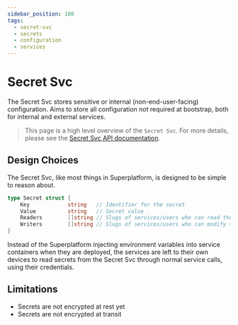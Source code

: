 ```yaml
---
sidebar_position: 100
tags:
  - secret-svc
  - secrets
  - configuration
  - services
---
```


# Secret Svc

The Secret Svc stores sensitive or internal (non-end-user-facing) configuration. Aims to store all configuration not required at bootstrap, both for internal and external services.

> This page is a high level overview of the `Secret Svc`. For more details, please see the [Secret Svc API documentation](/docs/superplatform/read-secret).

## Design Choices

The Secret Svc, like most things in Superplatform, is designed to be simple to reason about.

```go
type Secret struct {
	Key            string   // Identifier for the secret
	Value          string   // Secret value
	Readers        []string // Slugs of services/users who can read the secret
	Writers        []string // Slugs of services/users who can modify the secret
}
```

Instead of the Superplatform injecting environment variables into service containers when they are deployed, the services are left to their own devices to read secrets from the Secret Svc through normal service calls, using their credentials.

## Limitations

- Secrets are not encrypted at rest yet
- Secrets are not encrypted at transit
